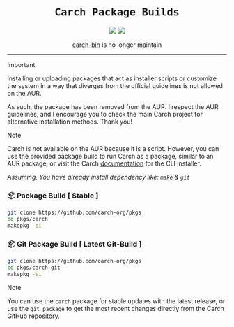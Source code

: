 <div align="center">
 
# `Carch Package Builds`

 <img src="https://img.shields.io/badge/Maintained%3F-Yes-1c1c29?style=for-the-badge&color=ef9f9c&logoColor=85e185&labelColor=1c1c29"> <img src="https://img.shields.io/github/license/carch-org/pkgs?style=for-the-badge&color=e0ea9d&logoColor=D9E0EE&labelColor=171b22">

[carch-bin](https://github.com/carch-org/pkgs/tree/main/carch-bin) is no longer maintain

</div>

---

> [!IMPORTANT]
> Installing or uploading packages that act as installer scripts or customize the system in a way that diverges from the official guidelines is not allowed on the AUR.
>
>  As such, the package has been removed from the AUR. I respect the AUR guidelines, and I encourage you to check the main Carch project for alternative installation methods. Thank you!

> [!NOTE]
> Carch is not available on the AUR because it is a script. However, you can use the provided package build to run Carch as a package, similar to an AUR package, or visit the Carch [documentation](https://carch-org.github.io/docs) for the CLI installer.

*Assuming, You have already install dependency like: `make` & `git`*

### 📦 Package Build [ Stable ]

```sh [Package Build ]
git clone https://github.com/carch-org/pkgs
cd pkgs/carch
makepkg -si
```

### 📦 Git Package Build [ Latest Git-Build ]

```sh [Git Package Build ]
git clone https://github.com/carch-org/pkgs
cd pkgs/carch-git
makepkg -si
```

> [!NOTE]
> You can use the `carch` package for stable updates with the latest release, or use the `git package` to get the most recent changes directly from the Carch GitHub repository.

